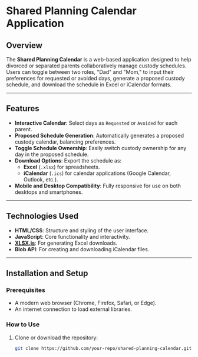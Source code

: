 # Shared Planning Calendar Application

## Overview
The **Shared Planning Calendar** is a web-based application designed to help divorced or separated parents collaboratively manage custody schedules. Users can toggle between two roles, "Dad" and "Mom," to input their preferences for requested or avoided days, generate a proposed custody schedule, and download the schedule in Excel or iCalendar formats.

---

## Features
- **Interactive Calendar**: Select days as `Requested` or `Avoided` for each parent.
- **Proposed Schedule Generation**: Automatically generates a proposed custody calendar, balancing preferences.
- **Toggle Schedule Ownership**: Easily switch custody ownership for any day in the proposed schedule.
- **Download Options**: Export the schedule as:
  - **Excel** (`.xlsx`) for spreadsheets.
  - **iCalendar** (`.ics`) for calendar applications (Google Calendar, Outlook, etc.).
- **Mobile and Desktop Compatibility**: Fully responsive for use on both desktops and smartphones.

---

## Technologies Used
- **HTML/CSS**: Structure and styling of the user interface.
- **JavaScript**: Core functionality and interactivity.
- **[XLSX.js](https://github.com/SheetJS/sheetjs)**: For generating Excel downloads.
- **Blob API**: For creating and downloading iCalendar files.

---

## Installation and Setup

### Prerequisites
- A modern web browser (Chrome, Firefox, Safari, or Edge).
- An internet connection to load external libraries.

### How to Use
1. Clone or download the repository:
   ```bash
   git clone https://github.com/your-repo/shared-planning-calendar.git
